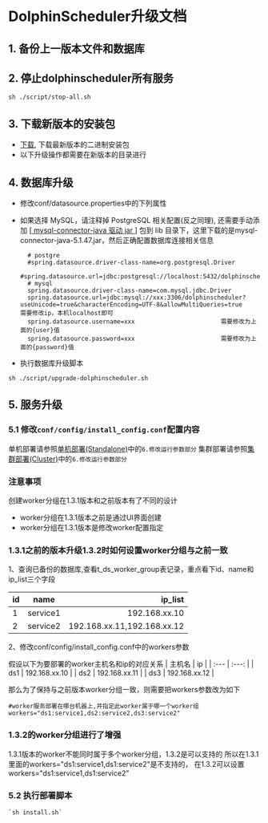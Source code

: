 
# DolphinScheduler升级文档

## 1. 备份上一版本文件和数据库

## 2. 停止dolphinscheduler所有服务

 `sh ./script/stop-all.sh`

## 3. 下载新版本的安装包

- [下载](https://dolphinscheduler.apache.org/zh-cn/docs/release/download.html), 下载最新版本的二进制安装包
- 以下升级操作都需要在新版本的目录进行

## 4. 数据库升级
- 修改conf/datasource.properties中的下列属性

- 如果选择 MySQL，请注释掉 PostgreSQL 相关配置(反之同理), 还需要手动添加 [[ mysql-connector-java 驱动 jar ](https://downloads.MySQL.com/archives/c-j/)] 包到 lib 目录下，这里下载的是mysql-connector-java-5.1.47.jar，然后正确配置数据库连接相关信息

    ```properties
      # postgre
      #spring.datasource.driver-class-name=org.postgresql.Driver
      #spring.datasource.url=jdbc:postgresql://localhost:5432/dolphinscheduler
      # mysql
      spring.datasource.driver-class-name=com.mysql.jdbc.Driver
      spring.datasource.url=jdbc:mysql://xxx:3306/dolphinscheduler?useUnicode=true&characterEncoding=UTF-8&allowMultiQueries=true     需要修改ip，本机localhost即可
      spring.datasource.username=xxx						需要修改为上面的{user}值
      spring.datasource.password=xxx						需要修改为上面的{password}值
    ```

- 执行数据库升级脚本

`sh ./script/upgrade-dolphinscheduler.sh`

## 5. 服务升级

### 5.1 修改`conf/config/install_config.conf`配置内容
单机部署请参照[单机部署(Standalone)](https://dolphinscheduler.apache.org/zh-cn/docs/1.3.4/user_doc/standalone-deployment.html)中的`6.修改运行参数部分`
集群部署请参照[集群部署(Cluster)](https://dolphinscheduler.apache.org/zh-cn/docs/1.3.4/user_doc/cluster-deployment.html)中的`6.修改运行参数部分`

### 注意事项
创建worker分组在1.3.1版本和之前版本有了不同的设计

- worker分组在1.3.1版本之前是通过UI界面创建
- worker分组在1.3.1版本是修改worker配置指定

### 1.3.1之前的版本升级1.3.2时如何设置worker分组与之前一致

1、查询已备份的数据库,查看t_ds_worker_group表记录，重点看下id、name和ip_list三个字段

| id | name | ip_list    |
| :---         |     :---:      |          ---: |
| 1   | service1     | 192.168.xx.10    |
| 2   | service2     | 192.168.xx.11,192.168.xx.12      |

2、修改conf/config/install_config.conf中的workers参数

假设以下为要部署的worker主机名和ip的对应关系
| 主机名 | ip |
| :---  | :---:  |
| ds1   | 192.168.xx.10     |
| ds2   | 192.168.xx.11     |
| ds3   | 192.168.xx.12     |

那么为了保持与之前版本worker分组一致，则需要把workers参数改为如下

```shell
#worker服务部署在哪台机器上,并指定此worker属于哪一个worker组
workers="ds1:service1,ds2:service2,ds3:service2"
```

### 1.3.2的worker分组进行了增强
1.3.1版本的worker不能同时属于多个worker分组，1.3.2是可以支持的
所以在1.3.1里面的workers="ds1:service1,ds1:service2"是不支持的，
在1.3.2可以设置workers="ds1:service1,ds1:service2"
  
### 5.2 执行部署脚本
```shell
`sh install.sh`
```


